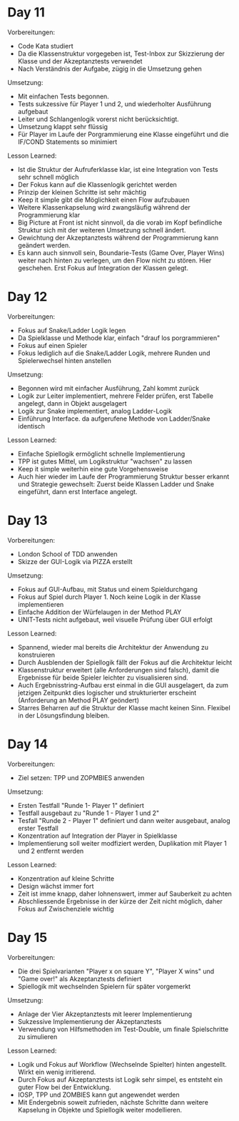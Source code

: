 # Day 11

Vorbereitungen:
 - Code Kata studiert
 - Da die Klassenstruktur vorgegeben ist, Test-Inbox zur Skizzierung der Klasse und der Akzeptanztests verwendet
 - Nach Verständnis der Aufgabe, zügig in die Umsetzung gehen

Umsetzung:
 - Mit einfachen Tests begonnen. 
 - Tests sukzessive für Player 1 und 2, und wiederholter Ausführung aufgebaut
 - Leiter und Schlangenlogik vorerst nicht berücksichtigt. 
 - Umsetzung klappt sehr flüssig
 - Für Player im Laufe der Porgrammierung eine Klasse eingeführt und die IF/COND Statements so minimiert

Lesson Learned:
 - Ist die Struktur der Aufruferklasse klar, ist eine Integration von Tests sehr schnell möglich
 - Der Fokus kann auf die Klassenlogik gerichtet werden
 - Prinzip der kleinen Schritte ist sehr mächtig
 - Keep it simple gibt die Möglichkeit einen Flow aufzubauen
 - Weitere Klassenkapselung wird zwangsläufig während der Programmierung klar
 - Big Picture at Front ist nicht sinnvoll, da die vorab im Kopf befindliche Struktur sich mit der weiteren Umsetzung
   schnell ändert.
 - Gewichtung der Akzeptanztests während der Programmierung kann geändert werden. 
 - Es kann auch sinnvoll sein, Boundarie-Tests (Game Over, Player Wins) weiter nach hinten zu verlegen, um den
   Flow nicht zu stören. Hier geschehen. Erst Fokus auf Integration der Klassen gelegt.

# Day 12

Vorbereitungen:
 - Fokus auf Snake/Ladder Logik legen
 - Da Spielklasse und Methode klar, einfach "drauf los porgrammieren"
 - Fokus auf einen Spieler
 - Fokus lediglich auf die Snake/Ladder Logik, mehrere Runden und Spielerwechsel hinten anstellen

Umsetzung:
 - Begonnen wird mit einfacher Ausführung, Zahl kommt zurück
 - Logik zur Leiter implementiert, mehrere Felder prüfen, erst Tabelle angelegt, dann in Objekt ausgelagert
 - Logik zur Snake implementiert, analog Ladder-Logik
 - Einführung Interface. da aufgerufene Methode von Ladder/Snake identisch
 
Lesson Learned:
 - Einfache Spiellogik ermöglicht schnelle Implementierung
 - TPP ist gutes Mittel, um Logikstruktur "wachsen" zu lassen
 - Keep it simple weiterhin eine gute Vorgehensweise
 - Auch hier wieder im Laufe der Programmierung Struktur besser erkannt und Strategie gewechselt: Zuerst beide Klassen Ladder und Snake eingeführt, dann
   erst Interface angelegt. 

# Day 13

Vorbereitungen:
 - London School of TDD anwenden
 - Skizze der GUI-Logik via PIZZA erstellt

Umsetzung:
 - Fokus auf GUI-Aufbau, mit Status und einem Spieldurchgang
 - Fokus auf Spiel durch Player 1. Noch keine Logik in der Klasse implementieren
 - Einfache Addition der Würfelaugen in der Method PLAY
 - UNIT-Tests nicht aufgebaut, weil visuelle Prüfung über GUI erfolgt

Lesson Learned:
 - Spannend, wieder mal bereits die Architektur der Anwendung zu konstruieren
 - Durch Ausblenden der Spiellogik fällt der Fokus auf die Architektur leicht
 - Klassenstruktur erweitert (alle Anforderungen sind falsch), damit die Ergebnisse für
   beide Spieler leichter zu visualisieren sind.
 - Auch Ergebnisstring-Aufbau erst einmal in die GUI ausgelagert, da zum jetzigen Zeitpunkt dies
   logischer und strukturierter erscheint (Anforderung an Method PLAY geöndert)
 - Starres Beharren auf die Struktur der Klasse macht keinen Sinn. Flexibel in der Lösungsfindung bleiben.

# Day 14

Vorbereitungen:
 - Ziel setzen: TPP und ZOPMBIES anwenden

Umsetzung:
 - Ersten Testfall "Runde 1- Player 1" definiert
 - Testfall ausgebaut zu "Runde 1 - Player 1 und 2" 
 - Tesfall "Runde 2 - Player 1" definiert und dann weiter ausgebaut, analog erster Testfall
 - Konzentration auf Integration der Player in Spielklasse
 - Implementierung soll weiter modfiziert werden, Duplikation mit Player 1 und 2 entfernt werden

Lesson Learned:
 - Konzentration auf kleine Schritte
 - Design wächst immer fort
 - Zeit ist imme knapp, daher lohnenswert, immer auf Sauberkeit zu achten
 - Abschliessende Ergebnisse in der kürze der Zeit nicht möglich, daher Fokus auf Zwischenziele wichtig

# Day 15

Vorbereitungen:
 - Die drei Spielvarianten "Player x on square Y", "Player X wins" und "Game over!" als Akzeptanztests definiert
 - Spiellogik mit wechselnden Spielern für später vorgemerkt

Umsetzung:
 - Anlage der Vier Akzeptanztests mit leerer Implementierung
 - Sukzessive Implementierung der Akzeptanztests
 - Verwendung von Hilfsmethoden im Test-Double, um finale Spielschritte zu simulieren

Lesson Learned:
 - Logik und Fokus auf Workflow (Wechselnde Spielter) hinten angestellt. Wirkt ein wenig irritierend.
 - Durch Fokus auf Akzeptanztests ist Logik sehr simpel, es entsteht ein guter Flow bei der Entwicklung. 
 - IOSP, TPP und ZOMBIES kann gut angewendet werden
 - Mit Endergebnis soweit zufrieden, nächste Schritte dann weitere Kapselung in Objekte und Spiellogik weiter
   modellieren.